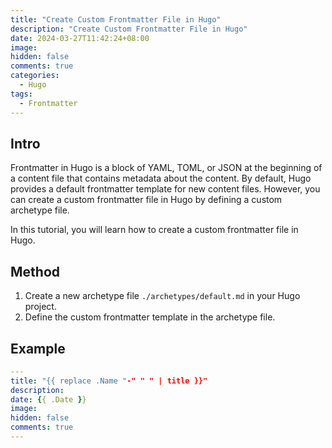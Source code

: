```yaml
---
title: "Create Custom Frontmatter File in Hugo"
description: "Create Custom Frontmatter File in Hugo"
date: 2024-03-27T11:42:24+08:00
image: 
hidden: false
comments: true
categories:
  - Hugo
tags:  
  - Frontmatter
---
```


## Intro

Frontmatter in Hugo is a block of YAML, TOML, or JSON at the beginning of a content file that contains metadata about the content. By default, Hugo provides a default frontmatter template for new content files. However, you can create a custom frontmatter file in Hugo by defining a custom archetype file.

In this tutorial, you will learn how to create a custom frontmatter file in Hugo.

## Method

1. Create a new archetype file `./archetypes/default.md` in your Hugo project.
2. Define the custom frontmatter template in the archetype file.

## Example

```yaml
---
title: "{{ replace .Name "-" " " | title }}"
description: 
date: {{ .Date }}
image: 
hidden: false
comments: true
---
```